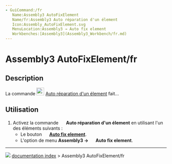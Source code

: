 ```yaml
---
- GuiCommand:/fr
   Name:Assembly3 AutoFixElement
   Name/fr:Assembly3 Auto réparation d'un élement
   Icon:Assembly_AutoFixElement.svg‎‎
   MenuLocation:Assembly3 → Auto fix element
   Workbenches:[Assembly3](Assembly3_Workbench/fr.md)
---
```


# Assembly3 AutoFixElement/fr

## Description

La commande <img alt="" src=images/Assembly_AutoFixElement.svg  style="width:24px;"> [Auto réparation d\'un élement](Assembly3_AutoFixElement/fr.md) fait\...

## Utilisation

1.  Activez la commande <img alt="" src=images/Assembly_AutoFixElement.svg  style="width:16px;"> **Auto réparation d\'un élement** en utilisant l\'un des éléments suivants :
    -   Le bouton **<img src="images/Assembly_AutoFixElement.svg" width=16px> [Auto fix element](Assembly3_AutoFixElement/fr.md)**.
    -   L\'option de menu **Assembly3 → <img src="images/Assembly_AutoFixElement.svg" width=16px> Auto fix element**.



---
![](images/Right_arrow.png) [documentation index](../README.md) > Assembly3 AutoFixElement/fr
